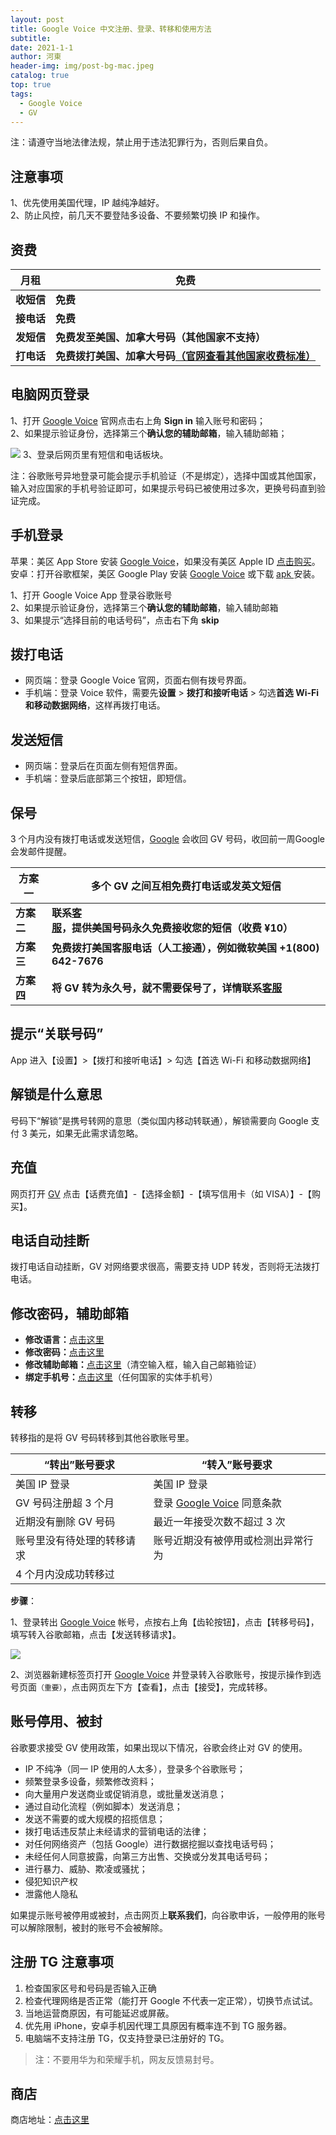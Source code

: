 ```yaml
---
layout: post
title: Google Voice 中文注册、登录、转移和使用方法
subtitle: 
date: 2021-1-1
author: 河東
header-img: img/post-bg-mac.jpeg
catalog: true
top: true
tags:
  - Google Voice
  - GV
---
```


注：请遵守当地法律法规，禁止用于违法犯罪行为，否则后果自负。

## 注意事项

1、优先使用美国代理，IP 越纯净越好。\
2、防止风控，前几天不要登陆多设备、不要频繁切换 IP 和操作。

## 资费

| **月租** | **免费** | 
|---|---|
| **收短信** | **免费** |  
| **接电话** | **免费**|   
| **发短信** | **免费发至美国、加拿大号码（其他国家不支持）** |  
| **打电话** | **免费拨打美国、加拿大号码[（官网查看其他国家收费标准）](https://voice.google.com/u/0/rates?pli=1)** |

## 电脑网页登录

1、打开 [Google Voice](https://voice.google.com/) 官网点击右上角 **Sign in** 输入账号和密码；\
2、如果提示验证身份，选择第三个**确认您的辅助邮箱**，输入辅助邮箱；

![](https://i.imgur.com/ZSuOzOH.png)
3、登录后网页里有短信和电话板块。

注：谷歌账号异地登录可能会提示手机验证（不是绑定），选择中国或其他国家，输入对应国家的手机号验证即可，如果提示号码已被使用过多次，更换号码直到验证完成。



## 手机登录

苹果：美区 App Store 安装 [Google Voice](https://apps.apple.com/us/app/google-voice/id318698524)，如果没有美区 Apple ID [点击购买](https://ssnhd.github.io/2023/03/19/store/)。\
安卓：打开谷歌框架，美区 Google Play 安装 [Google Voice](https://play.google.com/store/apps/details?id=com.google.android.apps.googlevoice&hl=zh&gl=US) 或下载 [apk ](https://apkpure.com/search?q=Google+Voice)安装。

1、打开 Google Voice App 登录谷歌账号\
2、如果提示验证身份，选择第三个**确认您的辅助邮箱**，输入辅助邮箱\
3、如果提示“选择目前的电话号码”，点击右下角 **skip**

## 拨打电话
- 网页端：登录 Google Voice 官网，页面右侧有拨号界面。
- 手机端：登录 Voice 软件，需要先**设置** > **拨打和接听电话** > 勾选**首选 Wi-Fi 和移动数据网络**，这样再拨打电话。

## 发送短信
- 网页端：登录后在页面左侧有短信界面。
- 手机端：登录后底部第三个按钮，即短信。


## 保号
3 个月内没有拨打电话或发送短信，[Google](https://support.google.com/voice/answer/9230450)  会收回 GV 号码，收回前一周Google会发邮件提醒。


| **方案一** | **多个 GV 之间互相免费打电话或发英文短信** | 
|---|---|
| **方案二** | **联系[客服](https://ssnhd.github.io/2023/03/19/store/)，提供美国号码永久免费接收您的短信（收费 ¥10）** |  
| **方案三** | **免费拨打美国客服电话（人工接通），例如微软美国 +1(800) 642-7676** |  
| **方案四** | **将 GV 转为永久号，就不需要保号了，详情联系[客服](https://ssnhd.github.io/2023/03/19/store/)** |  

## 提示“关联号码”
App 进入【设置】>【拨打和接听电话】> 勾选【首选 Wi-Fi 和移动数据网络】

## 解锁是什么意思
号码下“解锁”是携号转网的意思（类似国内移动转联通），解锁需要向 Google 支付 3 美元，如果无此需求请忽略。

## 充值

网页打开 [GV](https://voice.google.com/u/3/billing) 点击【话费充值】-【选择金额】-【填写信用卡（如 VISA）】-【购买】。

## 电话自动挂断
拨打电话自动挂断，GV 对网络要求很高，需要支持 UDP 转发，否则将无法拨打电话。

## 修改密码，辅助邮箱

- **修改语言：**[点击这里](https://myaccount.google.com/language?gar=1)
- **修改密码：**[点击这里](https://myaccount.google.com/signinoptions/password)
- **修改辅助邮箱：**[点击这里](https://myaccount.google.com/recovery/email)（清空输入框，输入自己邮箱验证）
- **绑定手机号：**[点击这里](https://myaccount.google.com/signinoptions/rescuephone)（任何国家的实体手机号）

## 转移

转移指的是将 GV 号码转移到其他谷歌账号里。

| “转出”账号要求 | “转入”账号要求 |  
|---|---|
|美国 IP 登录|美国 IP 登录|
| GV 号码注册超 3 个月 | 登录 [Google Voice](https://voice.google.com) 同意条款 |  
| 近期没有删除 GV 号码| 最近一年接受次数不超过 3 次 | 
| 账号里没有待处理的转移请求| 账号近期没有被停用或检测出异常行为 | 
| 4 个月内没成功转移过| | 

**步骤**：

1、登录转出 [Google Voice](https://voice.google.com) 帐号，点按右上角【齿轮按钮】，点击【转移号码】，填写转入谷歌邮箱，点击【发送转移请求】。

![](https://i.imgur.com/b4sTmtB.png)

2、浏览器新建标签页打开 [Google Voice](https://voice.google.com) 并登录转入谷歌账号，按提示操作到选号页面`（重要）`，点击网页左下方【查看】，点击【接受】，完成转移。

## 账号停用、被封
谷歌要求接受 GV 使用政策，如果出现以下情况，谷歌会终止对 GV 的使用。

- IP 不纯净（同一 IP 使用的人太多），登录多个谷歌账号；
- 频繁登录多设备，频繁修改资料；
- 向大量用户发送商业或促销消息，或批量发送消息；
- 通过自动化流程（例如脚本）发送消息；
- 发送不需要的或大规模的招揽信息；
- 拨打电话违反禁止未经请求的营销电话的法律；
- 对任何网络资产（包括 Google）进行数据挖掘以查找电话号码；
- 未经任何人同意披露，向第三方出售、交换或分发其电话号码；
- 进行暴力、威胁、欺凌或骚扰；
- 侵犯知识产权
- 泄露他人隐私

如果提示账号被停用或被封，点击网页上**联系我们**，向谷歌申诉，一般停用的账号可以解除限制，被封的账号不会被解除。

## 注册 TG 注意事项

1. 检查国家区号和号码是否输入正确
2. 检查代理网络是否正常（能打开 Google 不代表一定正常），切换节点试试。
3. 当地运营商原因，有可能延迟或屏蔽。
4. 优先用 iPhone，安卓手机因代理工具原因有概率连不到 TG 服务器。
5. 电脑端不支持注册 TG，仅支持登录已注册好的 TG。

>注：不要用华为和荣耀手机，网友反馈易封号。


## 商店

商店地址：[点击这里](https://simgv.com/2023/03/19/store/)


